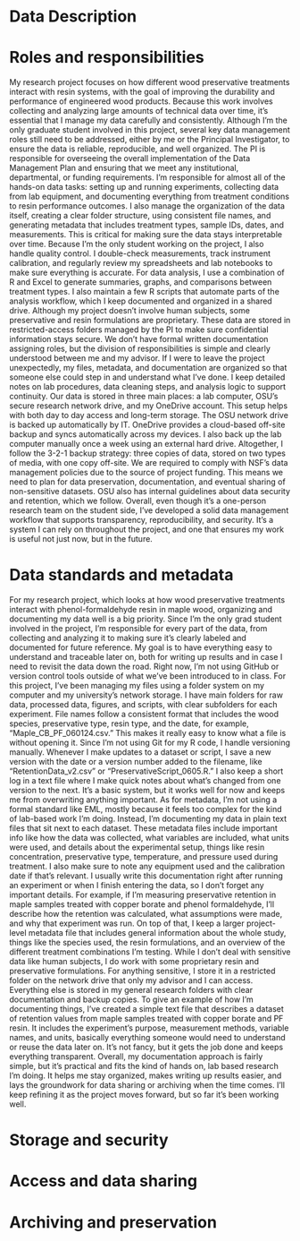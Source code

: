 # Data Description
# Roles and responsibilities
  My research project focuses on how different wood preservative treatments interact with resin systems, with the goal of improving the durability and performance of engineered wood products. Because this work involves collecting and analyzing large amounts of technical data over time, it’s essential that I manage my data carefully and consistently. Although I’m the only graduate student involved in this project, several key data management roles still need to be addressed, either by me or the Principal Investigator, to ensure the data is reliable, reproducible, and well organized. The PI is responsible for overseeing the overall implementation of the Data Management Plan and ensuring that we meet any institutional, departmental, or funding requirements. I’m responsible for almost all of the hands-on data tasks: setting up and running experiments, collecting data from lab equipment, and documenting everything from treatment conditions to resin performance outcomes. I also manage the organization of the data itself, creating a clear folder structure, using consistent file names, and generating metadata that includes treatment types, sample IDs, dates, and measurements. This is critical for making sure the data stays interpretable over time. Because I’m the only student working on the project, I also handle quality control. I double-check measurements, track instrument calibration, and regularly review my spreadsheets and lab notebooks to make sure everything is accurate. For data analysis, I use a combination of R and Excel to generate summaries, graphs, and comparisons between treatment types. I also maintain a few R scripts that automate parts of the analysis workflow, which I keep documented and organized in a shared drive. Although my project doesn’t involve human subjects, some preservative and resin formulations are proprietary. These data are stored in restricted-access folders managed by the PI to make sure confidential information stays secure. We don’t have formal written documentation assigning roles, but the division of responsibilities is simple and clearly understood between me and my advisor. If I were to leave the project unexpectedly, my files, metadata, and documentation are organized so that someone else could step in and understand what I’ve done. I keep detailed notes on lab procedures, data cleaning steps, and analysis logic to support continuity. Our data is stored in three main places: a lab computer, OSU’s secure research network drive, and my OneDrive account. This setup helps with both day to day access and long-term storage. The OSU network drive is backed up automatically by IT. OneDrive provides a cloud-based off-site backup and syncs automatically across my devices. I also back up the lab computer manually once a week using an external hard drive. Altogether, I follow the 3-2-1 backup strategy: three copies of data, stored on two types of media, with one copy off-site. We are required to comply with NSF’s data management policies due to the source of project funding. This means we need to plan for data preservation, documentation, and eventual sharing of non-sensitive datasets. OSU also has internal guidelines about data security and retention, which we follow. Overall, even though it’s a one-person research team on the student side, I’ve developed a solid data management workflow that supports transparency, reproducibility, and security. It’s a system I can rely on throughout the project, and one that ensures my work is useful not just now, but in the future.
# Data standards and metadata
  For my research project, which looks at how wood preservative treatments interact with phenol-formaldehyde resin in maple wood, organizing and documenting my data well is a big priority. Since I’m the only grad student involved in the project, I’m responsible for every part of the data, from collecting and analyzing it to making sure it’s clearly labeled and documented for future reference. My goal is to have everything easy to understand and traceable later on, both for writing up results and in case I need to revisit the data down the road. Right now, I’m not using GitHub or version control tools outside of what we’ve been introduced to in class. For this project, I’ve been managing my files using a folder system on my computer and my university’s network storage. I have main folders for raw data, processed data, figures, and scripts, with clear subfolders for each experiment. File names follow a consistent format that includes the wood species, preservative type, resin type, and the date, for example, “Maple_CB_PF_060124.csv.” This makes it really easy to know what a file is without opening it. Since I’m not using Git for my R code, I handle versioning manually. Whenever I make updates to a dataset or script, I save a new version with the date or a version number added to the filename, like “RetentionData_v2.csv” or “PreservativeScript_0605.R.” I also keep a short log in a text file where I make quick notes about what’s changed from one version to the next. It’s a basic system, but it works well for now and keeps me from overwriting anything important. As for metadata, I’m not using a formal standard like EML, mostly because it feels too complex for the kind of lab-based work I’m doing. Instead, I’m documenting my data in plain text files that sit next to each dataset. These metadata files include important info like how the data was collected, what variables are included, what units were used, and details about the experimental setup, things like resin concentration, preservative type, temperature, and pressure used during treatment. I also make sure to note any equipment used and the calibration date if that’s relevant. I usually write this documentation right after running an experiment or when I finish entering the data, so I don’t forget any important details. For example, if I’m measuring preservative retention in maple samples treated with copper borate and phenol formaldehyde, I’ll describe how the retention was calculated, what assumptions were made, and why that experiment was run. On top of that, I keep a larger project-level metadata file that includes general information about the whole study, things like the species used, the resin formulations, and an overview of the different treatment combinations I’m testing. While I don’t deal with sensitive data like human subjects, I do work with some proprietary resin and preservative formulations. For anything sensitive, I store it in a restricted folder on the network drive that only my advisor and I can access. Everything else is stored in my general research folders with clear documentation and backup copies. To give an example of how I’m documenting things, I’ve created a simple text file that describes a dataset of retention values from maple samples treated with copper borate and PF resin. It includes the experiment’s purpose, measurement methods, variable names, and units, basically everything someone would need to understand or reuse the data later on. It’s not fancy, but it gets the job done and keeps everything transparent. Overall, my documentation approach is fairly simple, but it’s practical and fits the kind of hands on, lab based research I’m doing. It helps me stay organized, makes writing up results easier, and lays the groundwork for data sharing or archiving when the time comes. I’ll keep refining it as the project moves forward, but so far it’s been working well.
# Storage and security
# Access and data sharing
# Archiving and preservation
